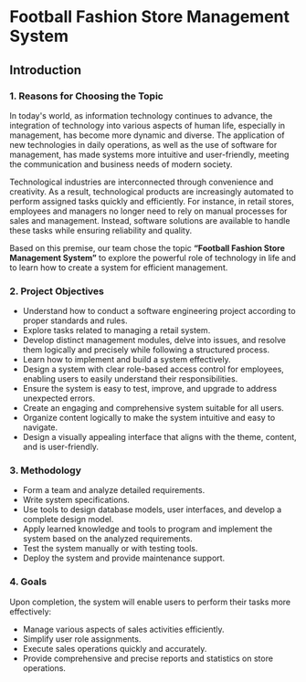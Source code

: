 # Football Fashion Store Management System

## Introduction

### 1. Reasons for Choosing the Topic

In today's world, as information technology continues to advance, the integration of technology into various aspects of human life, especially in management, has become more dynamic and diverse. The application of new technologies in daily operations, as well as the use of software for management, has made systems more intuitive and user-friendly, meeting the communication and business needs of modern society.

Technological industries are interconnected through convenience and creativity. As a result, technological products are increasingly automated to perform assigned tasks quickly and efficiently. For instance, in retail stores, employees and managers no longer need to rely on manual processes for sales and management. Instead, software solutions are available to handle these tasks while ensuring reliability and quality.

Based on this premise, our team chose the topic **“Football Fashion Store Management System”** to explore the powerful role of technology in life and to learn how to create a system for efficient management.

### 2. Project Objectives

- Understand how to conduct a software engineering project according to proper standards and rules.  
- Explore tasks related to managing a retail system.  
- Develop distinct management modules, delve into issues, and resolve them logically and precisely while following a structured process.  
- Learn how to implement and build a system effectively.  
- Design a system with clear role-based access control for employees, enabling users to easily understand their responsibilities.  
- Ensure the system is easy to test, improve, and upgrade to address unexpected errors.  
- Create an engaging and comprehensive system suitable for all users.  
- Organize content logically to make the system intuitive and easy to navigate.  
- Design a visually appealing interface that aligns with the theme, content, and is user-friendly.

### 3. Methodology

- Form a team and analyze detailed requirements.  
- Write system specifications.  
- Use tools to design database models, user interfaces, and develop a complete design model.  
- Apply learned knowledge and tools to program and implement the system based on the analyzed requirements.  
- Test the system manually or with testing tools.  
- Deploy the system and provide maintenance support.

### 4. Goals

Upon completion, the system will enable users to perform their tasks more effectively:  
- Manage various aspects of sales activities efficiently.  
- Simplify user role assignments.  
- Execute sales operations quickly and accurately.  
- Provide comprehensive and precise reports and statistics on store operations.
